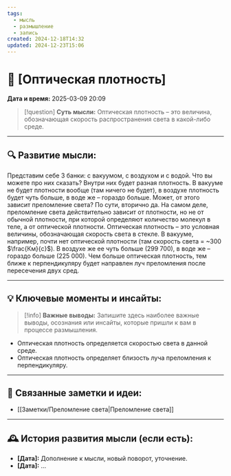 ```yaml
---
tags:
  - мысль
  - размышление
  - запись
created: 2024-12-18T14:32
updated: 2024-12-23T15:06
---
```


# 💭  [Оптическая плотность]

**Дата и время:** 2025-03-09 20:09

> [!question] **Суть мысли:**
> Оптическая плотность – это величина, обозначающая скорость распространения света в какой-либо среде.

---

## 🔍 Развитие мысли:

Представим себе 3 банки: с вакуумом, с воздухом и с водой. Что вы можете про них сказать? Внутри них будет разная плотность. В вакууме не будет плотности вообще (там ничего не будет), в воздухе плотность будет чуть больше, в воде же – гораздо больше. Может, от этого зависит преломление света? По сути, вторично да. На самом деле, преломление света действительно зависит от плотности, но не от обычной плотности, при которой определяют количество молекул в теле, а от оптической плотности. 
Оптическая плотность – это условная величины, обозначающая скорость света в стекле. В вакууме, например, почти нет оптической плотности (там скорость света = ~300 $\frac{Км}{с}$). В воздухе же ее чуть больше (299 700), в воде же – гораздо больше (225 000). Чем больше оптическая плотность, тем ближе к перпендикуляру будет направлен луч преломления после пересечения двух сред.

---

## 💡 Ключевые моменты и инсайты:

> [!info] **Важные выводы:**
> Запишите здесь наиболее важные выводы, осознания или инсайты, которые пришли к вам в процессе размышления.

- Оптическая плотность определяется скоростью света в данной среде.
- Оптическая плотность определяет близость луча преломления к перпендикуляру.

---

## 🔄 Связанные заметки и идеи:

- [[Заметки/Преломление света|Преломление света]]

---

## 🕰️ История развития мысли (если есть):

* **[Дата]:**  Дополнение к мысли, новый поворот, уточнение.
* **[Дата]:**  ...